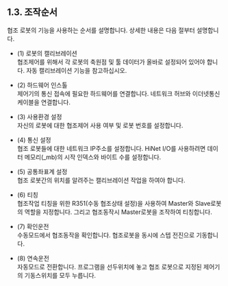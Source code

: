 ﻿## 1.3. 조작순서



협조 로봇의 기능을 사용하는 순서를 설명합니다. 상세한 내용은 다음 절부터 설명합니다.

- (1) 로봇의 캘리브레이션  
협조제어를 위해서 각 로봇의 축원점 및 툴 데이터가 올바로 설정되어 있어야 합니다.
자동 캘리브레이션 기능을 참고하십시오.

- (2) 하드웨어 인스톨   
제어기의 통신 접속에 필요한 하드웨어를 연결합니다.
네트워크 허브와 이더넷통신 케이블을 연결합니다.

- (3) 사용환경 설정  
자신의 로봇에 대한 협조제어 사용 여부 및 로봇 번호를 설정합니다.

- (4) 통신 설정  
협조 로봇들에 대한 네트워크 IP주소를 설정합니다. HiNet I/O를 사용하려면 데이터 메모리(_mb)의 시작 인덱스와 바이트 수를 설정합니다. 

- (5) 공통좌표계 설정  
협조 로봇간의 위치를 알려주는 캘리브레이션 작업을 하여야 합니다.

- (6) 티칭  
협조작업 티칭을 위한 R351(수동 협조상태 설정)을 사용하여 Master와 Slave로봇의 역할을 지정합니다. 그리고 협조동작시 Master로봇을 조작하여 티칭합니다.

- (7) 확인운전  
수동모드에서 협조동작을 확인합니다.
협조로봇을 동시에 스텝 전진으로 기동합니다.

- (8) 연속운전  
자동모드로 전환합니다. 프로그램을 선두위치에 놓고 협조 로봇으로 지정된 제어기의 기동스위치를 모두 누릅니다.

